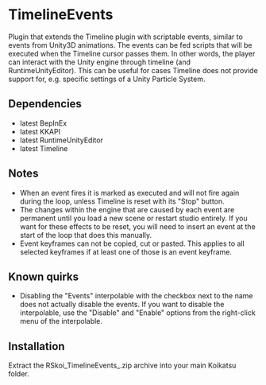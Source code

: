 # TimelineEvents
Plugin that extends the Timeline plugin with scriptable events, similar to events from Unity3D animations. The events can be fed scripts that will be executed when the Timeline cursor passes them. In other words, the player can interact with the Unity engine through timeline (and RuntimeUnityEditor). This can be useful for cases Timeline does not provide support for, e.g. specific settings of a Unity Particle System.

## Dependencies
- latest BepInEx
- latest KKAPI
- latest RuntimeUnityEditor
- latest Timeline

## Notes
- When an event fires it is marked as executed and will not fire again during the loop, unless Timeline is reset with its "Stop" button.
- The changes within the engine that are caused by each event are permanent until you load a new scene or restart studio entirely. If you want for these effects to be reset, you will need to insert an event at the start of the loop that does this manually.
- Event keyframes can not be copied, cut or pasted. This applies to all selected keyframes if at least one of those is an event keyframe.

## Known quirks
- Disabling the "Events" interpolable with the checkbox next to the name does not actually disable the events. If you want to disable the interpolable, use the "Disable" and "Enable" options from the right-click menu of the interpolable.

## Installation
Extract the RSkoi\_TimelineEvents\_<version>.zip archive into your main Koikatsu folder.
